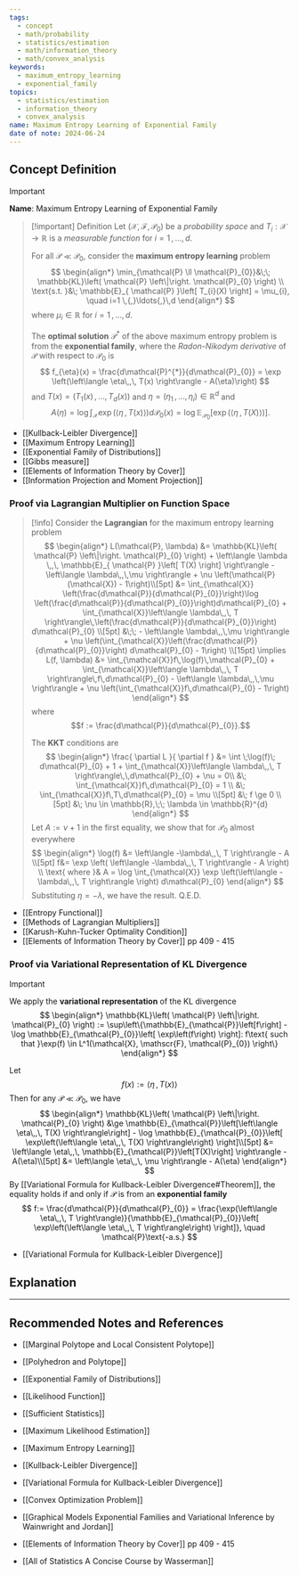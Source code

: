 ```yaml
---
tags:
  - concept
  - math/probability
  - statistics/estimation
  - math/information_theory
  - math/convex_analysis
keywords:
  - maximum_entropy_learning
  - exponential_family
topics:
  - statistics/estimation
  - information_theory
  - convex_analysis
name: Maximum Entropy Learning of Exponential Family
date of note: 2024-06-24
---
```


## Concept Definition

>[!important]
>**Name**: Maximum Entropy Learning of Exponential Family

>[!important] Definition
>Let $(\mathcal{X}, \mathscr{F}, \mathcal{P}_{0})$ be a *probability space* and $T_{i}: \mathcal{X} \to \mathbb{R}$ is a *measurable function* for $i=1 \,{,}\ldots{,}\,d$. 
>
>For all $\mathcal{P} \ll \mathcal{P}_{0}$, consider the **maximum entropy learning** problem
>$$
>\begin{align*}
> \min_{\mathcal{P} \ll \mathcal{P}_{0}}&\;\; \mathbb{KL}\left( \mathcal{P} \left\|\right. \mathcal{P}_{0} \right) \\
> \text{s.t. }&\; \mathbb{E}_{ \mathcal{P} }\left[  T_{i}(X) \right] = \mu_{i}, \quad i=1 \,{,}\ldots{,}\,d
>\end{align*}
>$$
>where $\mu_{i} \in \mathbb{R}$ for  $i=1 \,{,}\ldots{,}\,d$.
>
>The **optimal solution** $\mathcal{P}^{*}$ of the above maximum entropy problem is from the **exponential family**, where the *Radon-Nikodym derivative* of $\mathcal{P}$ with respect to $\mathcal{P}_{0}$ is
>$$
> f_{\eta}(x) = \frac{d\mathcal{P}^{*}}{d\mathcal{P}_{0}} = \exp \left(\left\langle  \eta\,,\, T(x) \right\rangle - A(\eta)\right)
>$$
>and $T(x) = (T_{1}(x) \,{,}\ldots{,}\,T_{d}(x))$ and $\eta = (\eta_{1} \,{,}\ldots{,}\,\eta_{i}) \in \mathbb{R}^d$ and 
>$$A(\eta) = \log \int_{\mathcal{X}} \exp \left(\left\langle  \eta\,,\, T(x) \right\rangle \right)d\mathcal{P}_{0}(x)  = \log \mathbb{E}_{ \mathcal{P}_{0} }\left[ \exp \left(\left\langle  \eta\,,\, T(X) \right\rangle\right) \right].$$

- [[Kullback-Leibler Divergence]]
- [[Maximum Entropy Learning]]
- [[Exponential Family of Distributions]]
- [[Gibbs measure]]
- [[Elements of Information Theory by Cover]]
- [[Information Projection and Moment Projection]]

### Proof via Lagrangian Multiplier on Function Space

>[!info]
>Consider the **Lagrangian** for the maximum entropy learning problem
>$$
>\begin{align*}
> L(\mathcal{P}, \lambda) &=   \mathbb{KL}\left( \mathcal{P} \left\|\right. \mathcal{P}_{0} \right)    + \left\langle  \lambda \,,\, \mathbb{E}_{ \mathcal{P} }\left[  T(X) \right] \right\rangle - \left\langle  \lambda\,,\,\mu \right\rangle + \nu \left(\mathcal{P}(\mathcal{X}) - 1\right)\\[5pt]
>  &= \int_{\mathcal{X}} \left(\frac{d\mathcal{P}}{d\mathcal{P}_{0}}\right)\log \left(\frac{d\mathcal{P}}{d\mathcal{P}_{0}}\right)d\mathcal{P}_{0} + \int_{\mathcal{X}}\left\langle  \lambda\,,\, T \right\rangle\,\left(\frac{d\mathcal{P}}{d\mathcal{P}_{0}}\right) d\mathcal{P}_{0} \\[5pt]
>  &\;\; - \left\langle  \lambda\,,\,\mu \right\rangle + \nu \left(\int_{\mathcal{X}}\left(\frac{d\mathcal{P}}{d\mathcal{P}_{0}}\right) d\mathcal{P}_{0} - 1\right) \\[15pt]
>  \implies L(f, \lambda) &= \int_{\mathcal{X}}f\,\log(f)\,\mathcal{P}_{0} + \int_{\mathcal{X}}\left\langle \lambda\,,\, T \right\rangle\,f\,d\mathcal{P}_{0} - \left\langle  \lambda\,,\,\mu \right\rangle + \nu \left(\int_{\mathcal{X}}f\,d\mathcal{P}_{0} - 1\right)
>\end{align*}
>$$
>where 
>$$f := \frac{d\mathcal{P}}{d\mathcal{P}_{0}}.$$
>
>The **KKT** conditions are 
>$$
>\begin{align*}
> \frac{ \partial L }{ \partial f } &= \int \;\log(f)\; d\mathcal{P}_{0} + 1 + \int_{\mathcal{X}}\left\langle \lambda\,,\, T \right\rangle\,\,d\mathcal{P}_{0} + \nu = 0\\
> &\; \int_{\mathcal{X}}f\,d\mathcal{P}_{0} = 1 \\
> &\; \int_{\mathcal{X}}f\,T\,d\mathcal{P}_{0} = \mu \\[5pt]
> &\; f \ge 0 \\[5pt]
> &\; \nu \in \mathbb{R},\;\; \lambda \in \mathbb{R}^{d}
>\end{align*}
>$$
>Let $A := \nu + 1$ in the first equality, we show that for $\mathcal{P}_{0}$ almost everywhere 
>$$
>\begin{align*}
>\log(f) &= \left\langle -\lambda\,,\, T \right\rangle - A \\[5pt]
> f&= \exp \left( \left\langle -\lambda\,,\, T \right\rangle - A \right) \\
> \text{ where }& A = \log \int_{\mathcal{X}} \exp \left(\left\langle -\lambda\,,\, T \right\rangle \right) d\mathcal{P}_{0}
>\end{align*}
>$$
>Substituting $\eta = - \lambda$, we have the result. Q.E.D.

- [[Entropy Functional]]
- [[Methods of Lagrangian Multipliers]]
- [[Karush-Kuhn-Tucker Optimality Condition]]
- [[Elements of Information Theory by Cover]] pp 409 - 415

### Proof via Variational Representation of KL Divergence

>[!important] 
>We apply the **variational representation** of the KL divergence
>$$
>\begin{align*}
>\mathbb{KL}\left( \mathcal{P} \left\|\right. \mathcal{P}_{0} \right) := \sup\left\{\mathbb{E}_{\mathcal{P}}\left[f\right] - \log \mathbb{E}_{\mathcal{P}_{0}}\left[ \exp\left(f\right) \right]: f\text{ such that }\exp(f) \in  L^1(\mathcal{X}, \mathscr{F}, \mathcal{P}_{0})  \right\}
\end{align*}
>$$
>
>Let $$f(x) := \left\langle  \eta\,,\, T(x)   \right\rangle$$   Then for any $\mathcal{P} \ll \mathcal{P}_{0}$, we have 
>$$
>\begin{align*}
>\mathbb{KL}\left( \mathcal{P} \left\|\right. \mathcal{P}_{0} \right) &\ge \mathbb{E}_{\mathcal{P}}\left[\left\langle  \eta\,,\, T(X) \right\rangle\right] - \log \mathbb{E}_{\mathcal{P}_{0}}\left[ \exp\left(\left\langle  \eta\,,\, T(X)   \right\rangle\right) \right]\\[5pt]
>&= \left\langle  \eta\,,\, \mathbb{E}_{\mathcal{P}}\left[T(X)\right] \right\rangle - A(\eta)\\[5pt]
>&= \left\langle  \eta\,,\, \mu \right\rangle - A(\eta)
>\end{align*}
>$$
>By  [[Variational Formula for Kullback-Leibler Divergence#Theorem]], the equality holds if and only if $\mathcal{P}$ is from an **exponential family**
>$$
>f:= \frac{d\mathcal{P}}{d\mathcal{P}_{0}} = \frac{\exp(\left\langle  \eta\,,\, T   \right\rangle)}{\mathbb{E}_{\mathcal{P}_{0}}\left[ \exp\left(\left\langle  \eta\,,\, T   \right\rangle\right) \right]}, \quad \mathcal{P}\text{-a.s.} 
>$$

- [[Variational Formula for Kullback-Leibler Divergence]]



## Explanation






-----------
##  Recommended Notes and References

- [[Marginal Polytope and Local Consistent Polytope]]
- [[Polyhedron and Polytope]]

- [[Exponential Family of Distributions]]


- [[Likelihood Function]]
- [[Sufficient Statistics]]


- [[Maximum Likelihood Estimation]]
- [[Maximum Entropy Learning]]

- [[Kullback-Leibler Divergence]]
- [[Variational Formula for Kullback-Leibler Divergence]]

- [[Convex Optimization Problem]]


- [[Graphical Models Exponential Families and Variational Inference by Wainwright and Jordan]]
- [[Elements of Information Theory by Cover]] pp 409 - 415
- [[All of Statistics A Concise Course by Wasserman]]

